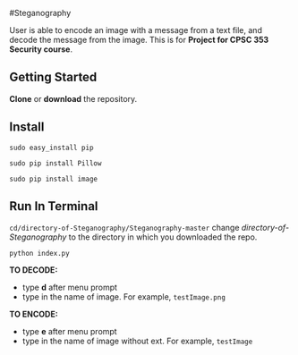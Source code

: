 #Steganography

User is able to encode an image with a message from a text file, and decode the message from the image. This is for **Project for CPSC 353 Security course**.

## Getting Started

**Clone** or **download** the repository.

## Install

`sudo easy_install pip`

`sudo pip install Pillow`

`sudo pip install image`

## Run In Terminal

`cd/directory-of-Steganography/Steganography-master` change _directory-of-Steganography_ to the directory in which you downloaded the repo.

`python index.py`

**TO DECODE:**
  * type **d** after menu prompt
  * type in the name of image. For example, `testImage.png`

**TO ENCODE:**
  * type **e** after menu prompt
  * type in the name of image without ext. For example, `testImage`
